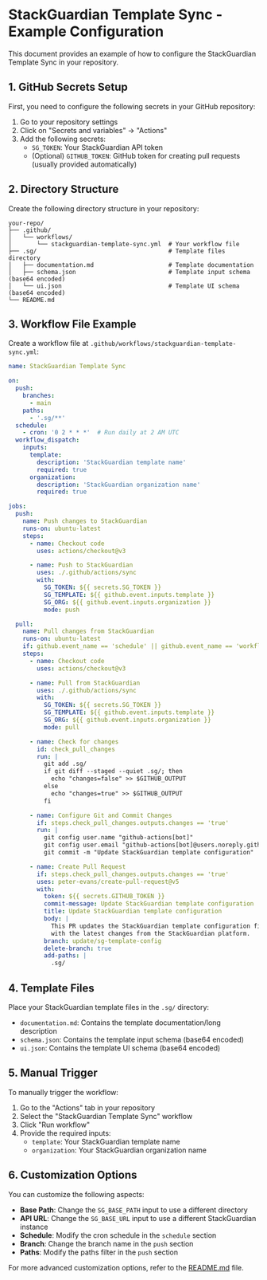 # StackGuardian Template Sync - Example Configuration

This document provides an example of how to configure the StackGuardian Template Sync in your repository.

## 1. GitHub Secrets Setup

First, you need to configure the following secrets in your GitHub repository:

1. Go to your repository settings
2. Click on "Secrets and variables" → "Actions"
3. Add the following secrets:
   - `SG_TOKEN`: Your StackGuardian API token
   - (Optional) `GITHUB_TOKEN`: GitHub token for creating pull requests (usually provided automatically)

## 2. Directory Structure

Create the following directory structure in your repository:

```
your-repo/
├── .github/
│   └── workflows/
│       └── stackguardian-template-sync.yml  # Your workflow file
├── .sg/                                     # Template files directory
│   ├── documentation.md                     # Template documentation
│   ├── schema.json                          # Template input schema (base64 encoded)
│   └── ui.json                              # Template UI schema (base64 encoded)
└── README.md
```

## 3. Workflow File Example

Create a workflow file at `.github/workflows/stackguardian-template-sync.yml`:

```yaml
name: StackGuardian Template Sync

on:
  push:
    branches:
      - main
    paths:
      - '.sg/**'
  schedule:
    - cron: '0 2 * * *'  # Run daily at 2 AM UTC
  workflow_dispatch:
    inputs:
      template:
        description: 'StackGuardian template name'
        required: true
      organization:
        description: 'StackGuardian organization name'
        required: true

jobs:
  push:
    name: Push changes to StackGuardian
    runs-on: ubuntu-latest
    steps:
      - name: Checkout code
        uses: actions/checkout@v3

      - name: Push to StackGuardian
        uses: ./.github/actions/sync
        with:
          SG_TOKEN: ${{ secrets.SG_TOKEN }}
          SG_TEMPLATE: ${{ github.event.inputs.template }}
          SG_ORG: ${{ github.event.inputs.organization }}
          mode: push

  pull:
    name: Pull changes from StackGuardian
    runs-on: ubuntu-latest
    if: github.event_name == 'schedule' || github.event_name == 'workflow_dispatch'
    steps:
      - name: Checkout code
        uses: actions/checkout@v3

      - name: Pull from StackGuardian
        uses: ./.github/actions/sync
        with:
          SG_TOKEN: ${{ secrets.SG_TOKEN }}
          SG_TEMPLATE: ${{ github.event.inputs.template }}
          SG_ORG: ${{ github.event.inputs.organization }}
          mode: pull

      - name: Check for changes
        id: check_pull_changes
        run: |
          git add .sg/
          if git diff --staged --quiet .sg/; then
            echo "changes=false" >> $GITHUB_OUTPUT
          else
            echo "changes=true" >> $GITHUB_OUTPUT
          fi

      - name: Configure Git and Commit Changes
        if: steps.check_pull_changes.outputs.changes == 'true'
        run: |
          git config user.name "github-actions[bot]"
          git config user.email "github-actions[bot]@users.noreply.github.com"
          git commit -m "Update StackGuardian template configuration"

      - name: Create Pull Request
        if: steps.check_pull_changes.outputs.changes == 'true'
        uses: peter-evans/create-pull-request@v5
        with:
          token: ${{ secrets.GITHUB_TOKEN }}
          commit-message: Update StackGuardian template configuration
          title: Update StackGuardian template configuration
          body: |
            This PR updates the StackGuardian template configuration files
            with the latest changes from the StackGuardian platform.
          branch: update/sg-template-config
          delete-branch: true
          add-paths: |
            .sg/
```

## 4. Template Files

Place your StackGuardian template files in the `.sg/` directory:

- `documentation.md`: Contains the template documentation/long description
- `schema.json`: Contains the template input schema (base64 encoded)
- `ui.json`: Contains the template UI schema (base64 encoded)

## 5. Manual Trigger

To manually trigger the workflow:

1. Go to the "Actions" tab in your repository
2. Select the "StackGuardian Template Sync" workflow
3. Click "Run workflow"
4. Provide the required inputs:
   - `template`: Your StackGuardian template name
   - `organization`: Your StackGuardian organization name

## 6. Customization Options

You can customize the following aspects:

- **Base Path**: Change the `SG_BASE_PATH` input to use a different directory
- **API URL**: Change the `SG_BASE_URL` input to use a different StackGuardian instance
- **Schedule**: Modify the cron schedule in the `schedule` section
- **Branch**: Change the branch name in the `push` section
- **Paths**: Modify the paths filter in the `push` section

For more advanced customization options, refer to the [README.md](README.md) file.
